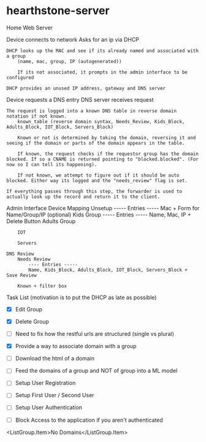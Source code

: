 # hearthstone-server
Home Web Server


Device connects to network
    Asks for an ip via DHCP

    DHCP looks up the MAC and see if its already named and associated with a group
        (name, mac, group, IP (autogenerated))

        If its not associated, it prompts in the admin interface to be configured

    DHCP provides an unused IP address, gateway and DNS server

Device requests a DNS entry
    DNS server receives request 

    The request is logged into a known DNS table in reverse domain notation if not known.
        known_table (reverse domain syntax, Needs_Review, Kids_Block, Adults_Block, IOT_Block, Servers_Block)

        Known or not is determined by taking the domain, reversing it and seeing if the domain or parts of the domain appears in the table.

        If known, the request checks if the requestor group has the domain blocked. If so a CNAME is returned pointing to "blocked.blocked". (For now so I can tell its happening).

        If not known, we attempt to figure out if it should be auto blocked. Either way its logged and the "needs_review" flag is set.

    If everything passes through this step, the forwarder is used to actually look up the record and return it to the client.



Admin Interface
    Device Mapping
        Unsetup
            ----- Entries -----
            Mac + Form for Name/Group/IP (optional)
        Kids Group
            ----- Entries -----
            Name, Mac, IP + Delete Button
        Adults Group

        IOT

        Servers

    DNS Review
        Needs Review
            ---- Entries -----
            Name, Kids_Block, Adults_Block, IOT_Block, Servers_Block + Save Review

        Known + filter box



Task List (motivation is to put the DHCP as late as possible)
- [x] Edit Group
- [x] Delete Group
- [ ] Need to fix how the restful urls are structured (single vs plural)
- [x] Provide a way to associate domain with a group
- [ ] Download the html of a domain
- [ ] Feed the domains of a group and NOT of group into a ML model
- [ ] Setup User Registration
- [ ] Setup First User / Second User
- [ ] Setup User Authentication
- [ ] Block Access to the application if you aren't authenticated


<ListGroup.Item>No Domains</ListGroup.Item>